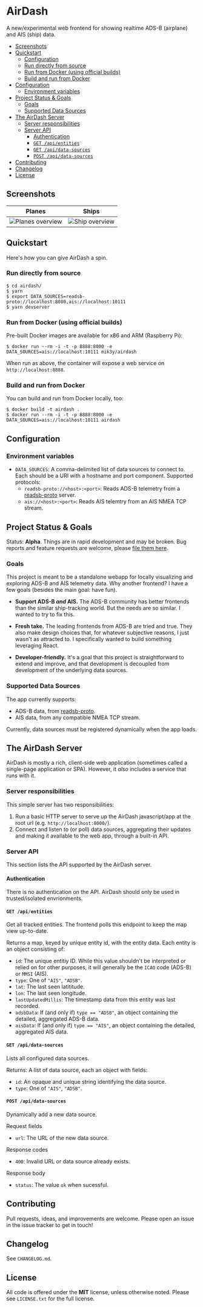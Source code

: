 
# AirDash

A new/experimental web frontend for showing realtime ADS-B (airplane) and AIS (ship) data.

<!-- START doctoc generated TOC please keep comment here to allow auto update -->
<!-- DON'T EDIT THIS SECTION, INSTEAD RE-RUN doctoc TO UPDATE -->


- [Screenshots](#screenshots)
- [Quickstart](#quickstart)
  - [Configuration](#configuration)
  - [Run directly from source](#run-directly-from-source)
  - [Run from Docker (using official builds)](#run-from-docker-using-official-builds)
  - [Build and run from Docker](#build-and-run-from-docker)
- [Configuration](#configuration-1)
  - [Environment variables](#environment-variables)
- [Project Status & Goals](#project-status--goals)
  - [Goals](#goals)
  - [Supported Data Sources](#supported-data-sources)
- [The AirDash Server](#the-airdash-server)
  - [Server responsibilities](#server-responsibilities)
  - [Server API](#server-api)
    - [Authentication](#authentication)
    - [`GET /api/entities`](#get-apientities)
    - [`GET /api/data-sources`](#get-apidata-sources)
    - [`POST /api/data-sources`](#post-apidata-sources)
- [Contributing](#contributing)
- [Changelog](#changelog)
- [License](#license)

<!-- END doctoc generated TOC please keep comment here to allow auto update -->

## Screenshots

Planes |  Ships
:-------------------------:|:-------------------------:
![Planes overview](https://user-images.githubusercontent.com/390829/103249996-cc0b6c00-493f-11eb-91a3-c5f423d9f250.png)  |  ![Ship overview](https://user-images.githubusercontent.com/390829/103249975-bbf38c80-493f-11eb-90dc-12af4b4a0620.png)

## Quickstart

Here's how you can give AirDash a spin.
### Run directly from source

```
$ cd airdash/
$ yarn
$ export DATA_SOURCES=readsb-proto://localhost:8080,ais://localhost:10111
$ yarn devserver
```
### Run from Docker (using official builds)

Pre-built Docker images are available for x86 and ARM (Raspberry Pi):

```
$ docker run --rm -i -t -p 8888:8000 -e DATA_SOURCES=ais://localhost:10111 mik3y/airdash
```

When run as above, the container will expose a web service on `http://localhost:8888`.

### Build and run from Docker

You can build and run from Docker locally, too:

```
$ docker build -t airdash .
$ docker run --rm -i -t -p 8888:8000 -e DATA_SOURCES=ais://localhost:10111 airdash
```

## Configuration

### Environment variables

* `DATA_SOURCES`: A comma-delimited list of data sources to connect to. Each should be a URI with a hostname and port component. Supported protocols:
    * `readsb-proto://<host>:<port>`: Reads ADS-B telemetry from a [readsb-proto](https://github.com/Mictronics/readsb-protobuf) server.
    * `ais://<host>:<port>`: Reads AIS telemtry from an AIS NMEA TCP stream.

## Project Status & Goals

Status: **Alpha**. Things are in rapid development and may be broken. Bug reports and feature requests are welcome, please [file them here](https://github.com/mik3y/airdash/issues).
### Goals

This project is meant to be a standalone webapp for locally visualizing and exploring ADS-B and AIS telemetry data. Why another frontend? I have a few goals (besides the main goal: have fun).

* **Support ADS-B _and_ AIS.** The ADS-B community has better frontends than the similar ship-tracking world. But the needs are so similar. I wanted to try to fix this.

* **Fresh take.** The leading frontends from ADS-B are tried and true. They also make design choices that, for whatever subjective reasons, I just wasn't as attracted to. I specifically wanted to build something leveraging React.

* **Developer-friendly.** It's a goal that this project is straightforward to extend and improve, and that development is decoupled from development of the underlying data sources.

### Supported Data Sources

The app currently supports:

* ADS-B data, from [readsb-proto](https://github.com/Mictronics/readsb-protobuf). 
* AIS data, from any compatible NMEA TCP stream.

Currently, data sources must be registered dynamically when the app loads.

## The AirDash Server

AirDash is mostly a rich, client-side web application (sometimes called a single-page application or SPA). However, it _also_ includes a service that runs with it.

### Server responsibilities

This simple server has two responsibilities:

1. Run a basic HTTP server to serve up the AirDash javascript/app at the root url (e.g. `http://localhost:8000/`).
2. Connect and listen to (or poll) data sources, aggregating their updates and making it available to the web app, through a built-in API.

### Server API

This section lists the API supported by the AirDash server.

#### Authentication

There is no authentication on the API. AirDash should only be used in trusted/isolated envrionments.

#### `GET /api/entities`

Get all tracked entities. The frontend polls this endpoint to keep the map view up-to-date.

Returns a map, keyed by unique entity id, with the entity data. Each entity is an object consisting of:
* `id`: The unique entitiy ID. While this value shouldn't be interpreted or relied on for other purposes, it will generally be the `ICAO` code (ADS-B) or `MMSI` (AIS).
* `type`: One of `"AIS"`, `"ADSB"`.
* `lat`: The last seen latititude.
* `lon`: The last seen longitude.
* `lastUpdatedMillis`: The timestamp data from this entity was last recorded.
* `adsbData`: If (and only if) `type == "ADSB"`, an object containing the detailed, aggregated ADS-B data.
* `aisData`: If (and only if) `type == "AIS"`, an object containing the detailed, aggregated AIS data.

#### `GET /api/data-sources`

Lists all configured data sources.

Returns: A list of data source, each an object with fields:
* `id`: An opaque and unique string identifying the data source.
* `type`: One of `"AIS"`, `"ADSB"`.

#### `POST /api/data-sources`

Dynamically add a new data source.

Request fields
* `url`: The URL of the new data source.

Response codes
* `400`: Invalid URL or data source already exists.

Response body
* `status`: The value `ok` when sucessful.


## Contributing

Pull requests, ideas, and improvements are welcome. Please open an issue in the issue tracker to get in touch!

## Changelog

See `CHANGELOG.md`.

## License

All code is offered under the **MIT** license, unless otherwise noted.  Please
see `LICENSE.txt` for the full license.

